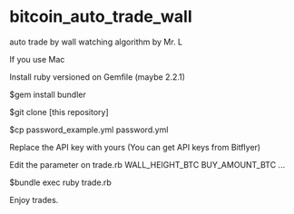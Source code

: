 # bitcoin_auto_trade_wall
auto trade by wall watching algorithm by Mr. L

If you use Mac

Install ruby versioned on Gemfile (maybe 2.2.1)

$gem install bundler

$git clone [this repository]

$cp password_example.yml password.yml

Replace the API key with yours (You can get API keys from Bitflyer)

Edit the parameter on trade.rb
 WALL_HEIGHT_BTC
 BUY_AMOUNT_BTC ...


$bundle exec ruby trade.rb

Enjoy trades.
